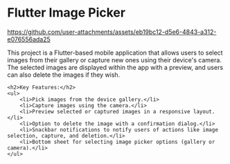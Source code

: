   <h1>Flutter Image Picker</h1>

https://github.com/user-attachments/assets/eb19bc12-d5e6-4843-a312-e076556ada25

   <p>This project is a Flutter-based mobile application that allows users to select images from their gallery or capture new ones using their device's camera. The selected images are displayed within the app with a preview, and users can also delete the images if they wish.</p>

    <h2>Key Features:</h2>
    <ul>
        <li>Pick images from the device gallery.</li>
        <li>Capture images using the camera.</li>
        <li>Preview selected or captured images in a responsive layout.</li>
        <li>Option to delete the image with a confirmation dialog.</li>
        <li>Snackbar notifications to notify users of actions like image selection, capture, and deletion.</li>
        <li>Bottom sheet for selecting image picker options (gallery or camera).</li>
    </ul>
